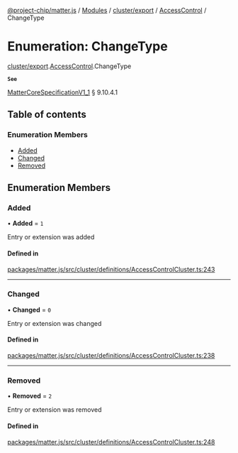 [@project-chip/matter.js](../README.md) / [Modules](../modules.md) / [cluster/export](../modules/cluster_export.md) / [AccessControl](../modules/cluster_export.AccessControl.md) / ChangeType

# Enumeration: ChangeType

[cluster/export](../modules/cluster_export.md).[AccessControl](../modules/cluster_export.AccessControl.md).ChangeType

**`See`**

[MatterCoreSpecificationV1_1](../interfaces/spec_export.MatterCoreSpecificationV1_1.md) § 9.10.4.1

## Table of contents

### Enumeration Members

- [Added](cluster_export.AccessControl.ChangeType.md#added)
- [Changed](cluster_export.AccessControl.ChangeType.md#changed)
- [Removed](cluster_export.AccessControl.ChangeType.md#removed)

## Enumeration Members

### Added

• **Added** = ``1``

Entry or extension was added

#### Defined in

[packages/matter.js/src/cluster/definitions/AccessControlCluster.ts:243](https://github.com/project-chip/matter.js/blob/16d5b0d/packages/matter.js/src/cluster/definitions/AccessControlCluster.ts#L243)

___

### Changed

• **Changed** = ``0``

Entry or extension was changed

#### Defined in

[packages/matter.js/src/cluster/definitions/AccessControlCluster.ts:238](https://github.com/project-chip/matter.js/blob/16d5b0d/packages/matter.js/src/cluster/definitions/AccessControlCluster.ts#L238)

___

### Removed

• **Removed** = ``2``

Entry or extension was removed

#### Defined in

[packages/matter.js/src/cluster/definitions/AccessControlCluster.ts:248](https://github.com/project-chip/matter.js/blob/16d5b0d/packages/matter.js/src/cluster/definitions/AccessControlCluster.ts#L248)
